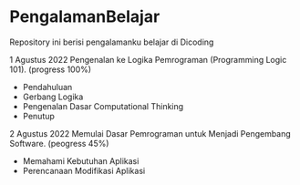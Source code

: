 # PengalamanBelajar
Repository ini berisi pengalamanku belajar di Dicoding

1 Agustus 2022
Pengenalan ke Logika Pemrograman (Programming Logic 101). (progress 100%)
  * Pendahuluan
  * Gerbang Logika
  * Pengenalan Dasar Computational Thinking
  * Penutup

2 Agustus 2022
Memulai Dasar Pemrograman untuk Menjadi Pengembang Software. (peogress 45%)
 * Memahami Kebutuhan Aplikasi
 * Perencanaan Modifikasi Aplikasi
